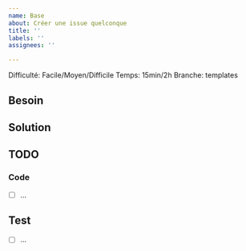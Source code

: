 ```yaml
---
name: Base
about: Créer une issue quelconque 
title: ''
labels: ''
assignees: ''

---
```

Difficulté: Facile/Moyen/Difficile 
Temps: 15min/2h <!-- En temps de travail -->
Branche: templates <!-- La branche sur lequel on travails -->


## Besoin

<!-- Description du besoin -->

## Solution

<!-- Description de la solution -->

## TODO

### Code

- [ ] ...

## Test

- [ ] ...

